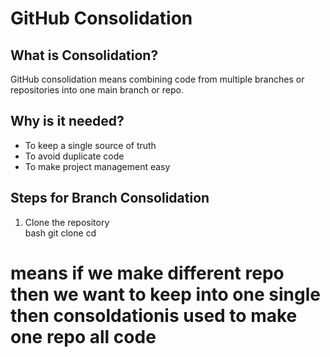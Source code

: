 # GitHub Consolidation

## What is Consolidation?
GitHub consolidation means combining code from multiple branches or repositories into one main branch or repo.

## Why is it needed?
- To keep a single source of truth
- To avoid duplicate code
- To make project management easy

## Steps for Branch Consolidation
1. Clone the repository  
   bash
   git clone <repo-url>
   cd <repo-folder>

# means if we make different repo then we want to keep into one single then consoldationis used to make one repo all code 